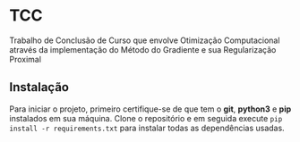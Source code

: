 # TCC

Trabalho de Conclusão de Curso que envolve Otimização Computacional através da implementação do Método do Gradiente e sua Regularização Proximal

## Instalação

Para iniciar o projeto, primeiro certifique-se de que tem o **git**, **python3** e **pip** instalados em sua máquina. Clone o repositório e em seguida execute `pip install -r requirements.txt` para instalar todas as dependências usadas.
